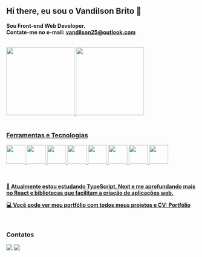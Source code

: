 ## Hi there, eu sou o Vandilson Brito 👋

<strong>Sou Front-end Web Developer.</strong>
<br>
<strong>Contate-me no e-mail: vandilson25@outlook.com</strong>
<br>
<br>
<div>
<a href="https://github.com/vandilsonbrito">
<img loading="lazy" height="180em" src="https://github-readme-stats.vercel.app/api?username=vandilsonbrito&show_icons=true&theme=dracula&include_all_commits=true&count_private=true"/>
<img loading="lazy" height="180em" src="https://github-readme-stats.vercel.app/api/top-langs/?username=vandilsonbrito&layout=compact&langs_count=7&theme=dracula"/>
</div>

<br>

### Ferramentas e Tecnologias
<div>
        <img loading="lazy" src="https://cdn.jsdelivr.net/gh/devicons/devicon/icons/git/git-original-wordmark.svg" width= "50" height= "50" margin-left="10px"/>
        <img loading="lazy" src="https://cdn.jsdelivr.net/gh/devicons/devicon/icons/html5/html5-original.svg" width= "50" height= "50"/>   
        <img loading="lazy" src="https://cdn.jsdelivr.net/gh/devicons/devicon/icons/css3/css3-original.svg" width= "50" height= "50" margin-left="10px"/>
        <img src="https://cdn.jsdelivr.net/gh/devicons/devicon@latest/icons/tailwindcss/tailwindcss-original.svg" width= "50" height= "50" margin-left="10px"/>
        <img loading="lazy" src="https://cdn.jsdelivr.net/gh/devicons/devicon/icons/javascript/javascript-original.svg" width= "50" height= "50" margin-left="10px"/>   
        <img loading="lazy" src="https://cdn.jsdelivr.net/gh/devicons/devicon/icons/react/react-original-wordmark.svg" width= "50" height= "50" margin-left="10px"/> 
        <img src="https://cdn.jsdelivr.net/gh/devicons/devicon@latest/icons/typescript/typescript-original.svg" width= "50" height= "50" margin-left="10px"/>
        <img src="https://cdn.jsdelivr.net/gh/devicons/devicon@latest/icons/nextjs/nextjs-line-wordmark.svg "width= "50" height= "50" margin-left="10px" />
          
</div>

<br>
<br>

<strong>📗 Atualmente estou estudando TypeScript, Next e me aprofundando mais no React e bibliotecas que facilitam a criação de aplicações web.</strong>

<strong>💻 Você pode ver meu portfólio com todos meus projetos e CV:</i> [Portfólio](https://vandilson-portfolio.vercel.app/)</strong>

<br>

### Contatos

<div>
<a href="https://instagram.com/vanprogramadorweb" target="_blank"><img loading="lazy" src="https://img.shields.io/badge/-Instagram-%23E4405F?style=for-the-badge&logo=instagram&logoColor=white" target="_blank"></a>
<a href="https://www.linkedin.com/in/vandilson-brito-b791b3216" target="_blank"><img loading="lazy" src="https://img.shields.io/badge/-LinkedIn-%230077B5?style=for-the-badge&logo=linkedin&logoColor=white" target="_blank"></a>   
</div>
 <!--
**vandilsonbrito/vandilsonbrito** is a ✨ _special_ ✨ repository because its `README.md` (this file) appears on your GitHub profile.

Here are some ideas to get you started:

- 🔭 I’m currently working on ...
- 🌱 I’m currently learning ...
- 👯 I’m looking to collaborate on ...
- 🤔 I’m looking for help with ...
- 💬 Ask me about ...
- 📫 How to reach me: ...
- 😄 Pronouns: ...
- ⚡ Fun fact: ...
-->
